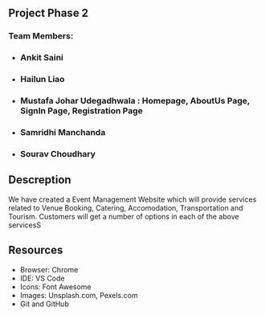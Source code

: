 ## **Project Phase 2**
### Team Members:
* ### Ankit Saini
* ### Hailun Liao
* ### Mustafa Johar Udegadhwala : Homepage, AboutUs Page, SignIn Page, Registration Page
* ### Samridhi Manchanda
* ### Sourav Choudhary

## Descreption
We have created a Event Management Website which will provide services related to Venue Booking, Catering, Accomodation, Transportation and Tourism. Customers will get a number of options in each of the above servicesS 


## Resources
* Browser: Chrome
* IDE: VS Code
* Icons: Font Awesome
* Images: Unsplash.com, Pexels.com
* Git and GitHub
